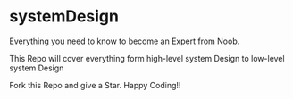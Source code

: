 # systemDesign

Everything you need to know to become an Expert from Noob.

This Repo will cover everything form high-level system Design to low-level system Design

Fork this Repo and give a Star. Happy Coding!!
